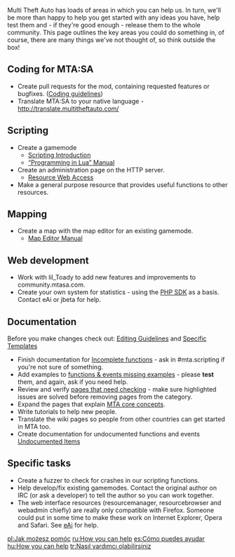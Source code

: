 Multi Theft Auto has loads of areas in which you can help us. In turn, we'll be more than happy to help you get started with any ideas you have, help test them and - if they're good enough - release them to the whole community. This page outlines the key areas you could do something in, of course, there are many things we've not thought of, so think outside the box!

Coding for MTA:SA
-----------------

-   Create pull requests for the mod, containing requested features or bugfixes. ([Coding guidelines](/docs/coding_guidelines.md "wikilink"))
-   Translate MTA:SA to your native language - <http://translate.multitheftauto.com/>

Scripting
---------

-   Create a gamemode
    -   [Scripting Introduction](/docs/scripting_introduction.md "wikilink")
    -   [“Programming in Lua” Manual](http://www.lua.org/pil/index.html)
-   Create an administration page on the HTTP server.
    -   [Resource Web Access](/docs/resource_web_access.md "wikilink")
-   Make a general purpose resource that provides useful functions to other resources.

Mapping
-------

-   Create a map with the map editor for an existing gamemode.
    -   [Map Editor Manual](/docs/resource:editor.md "wikilink")

Web development
---------------

-   Work with lil\_Toady to add new features and improvements to community.mtasa.com.
-   Create your own system for statistics - using the [PHP SDK](/docs/php_sdk.md "wikilink") as a basis. Contact eAi or jbeta for help.

Documentation
-------------

Before you make changes check out: [Editing Guidelines](/docs/help:editing_guidelines.md "wikilink") and [Specific Templates](/Help:MTA_Wiki_Specific_Templates.md "wikilink")

-   Finish documentation for [Incomplete functions](/docs/:category:incomplete.md "wikilink") - ask in \#mta.scripting if you're not sure of something.
-   Add examples to [functions & events missing examples](/docs/:category:needs_example.md "wikilink") - please **test** them, and again, ask if you need help.
-   Review and verify [pages that need checking](/docs/:category:needs_checking.md "wikilink") - make sure highlighted issues are solved before removing pages from the category.
-   Expand the pages that explain [MTA core concepts](/docs/:category:scripting_concepts.md "wikilink").
-   Write tutorials to help new people.
-   Translate the wiki pages so people from other countries can get started in MTA too.
-   Create documentation for undocumented functions and events [Undocumented Items](/docs/undocumented_items.md "wikilink")

Specific tasks
--------------

-   Create a fuzzer to check for crashes in our scripting functions.
-   Help develop/fix existing gamemodes. Contact the original author on IRC (or ask a developer) to tell the author so you can work together.
-   The web interface resources (resourcemanager, resourcebrowser and webadmin chiefly) are really only compatible with Firefox. Someone could put in some time to make these work on Internet Explorer, Opera and Safari. See [eAi](/docs/user_talk:eai.md "wikilink") for help.

[pl:Jak możesz pomóc](/docs/pl:jak_możesz_pomóc.md "wikilink") [ru:How you can help](/ru:How_you_can_help.md "wikilink") [es:Cómo puedes ayudar](/es:Cómo_puedes_ayudar.md "wikilink") [hu:How you can help](/hu:How_you_can_help.md "wikilink") [tr:Nasıl yardımcı olabilirsiniz](/tr:Nasıl_yardımcı_olabilirsiniz.md "wikilink")

